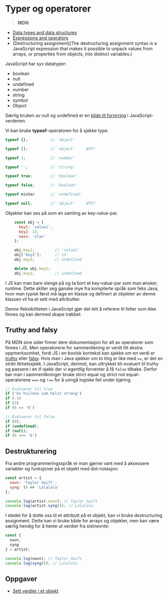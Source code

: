 # Typer og operatorer

> **MDN**:
* [Data types and data structures ](https://developer.mozilla.org/en-US/docs/Web/JavaScript/Data_structures)
* [Expressions and operators](https://developer.mozilla.org/en-US/docs/Web/JavaScript/Guide/Expressions_and_Operators)
* [Destructuring assignment](The destructuring assignment syntax is a JavaScript expression that makes it possible to unpack values from arrays, or properties from objects, into distinct variables.)

JavaScript har syv datatyper:
* boolean
* null
* undefined
* number
* string
* symbol
* Object

Særlig bruken av null og undefined er en [kilde til forvirring](https://stackoverflow.com/questions/461966/why-is-there-a-null-value-in-javascript) i JavaScript-verdenen.

Vi kan bruke **typeof**-operatoren for å sjekke type:
```javascript
typeof {};          // 'object'

typeof [];          // 'object'     WTF?

typeof 1;           // 'number'

typeof '';          // 'string'

typeof true;        // 'boolean'

typeof false;       // 'boolean'

typeof minVar       // 'undefined'

typeof null;        // 'object'     WTF?
```

Objekter kan ses på som en samling av key-value-par.

```javascript
    const obj = {
      key1: 'value1',
      key2: 13,
      navn: 'olav'
    };

    obj.key1;         // 'value1'
    obj['key2'];      // 13
    obj.key3;         // undefined

    delete obj.key1;
    obj.key1;         // undefined
```

I JS kan man bare slenge på og ta bort et key-value-par som man ønsker, runtime. Dette skiller seg ganske mye fra kompilerte språk som feks Java, hvor man typisk først må lage en klasse og definert at objekter av denne klassen vil ha et sett med attributter.

Denne fleksibiliteten i JavaScript gjør det lett å referere til felter som ikke finnes og kan dermed skape trøbbel.

## Truthy and falsy
På MDN sine sider finner dere dokumentasjon for alt av operatorer som finnes i JS. Men operatorene for sammenlikning er verdt litt ekstra oppmerksomhet, fordi JS i en boolsk kontekst kan sjekke om en verdi er [truthy](https://developer.mozilla.org/en-US/docs/Glossary/Truthy) eller [falsy](https://developer.mozilla.org/en-US/docs/Glossary/Falsy). Hvis man i Java sjekker om to ting er like med `==`, er det en strikt likhetssjekk. I JavaScript, derimot, kan uttrykket bli evaluert til truthy og passere i en if-sjekk der vi egentlig forventer å få `false` tilbake. Derfor bør man i sammenlikninger bruke strict equal og strict not equal-operatorene `===` og `!==` for å unngå logiske feil under kjøring.

```js
// Evaluerer til true
if ('En hvilken som helst streng')
if (-1)
if (3)
if (6 == '6')

// Evaluerer til false
if (0);
if (undefined);
if (null);
if (6 === '6')
```

## Destrukturering
Fra andre programmeringsspråk er man gjerne vant med å aksessere variabler og funksjoner på et objekt med dot-notasjon:

```js
const artist = {
  navn: 'Taylor Swift',
  syng: () => 'Lalalala'
};

console.log(artist.navn); // Taylor Swift
console.log(artist.syng()); // Lalalala
```

I stedet for å dotte oss til et attributt på et objekt, kan vi bruke destructuring assignment. Dette kan vi bruke både for arrays og objekter, men kan være særlig hendig for å hente ut verdier fra sistnevnte:

```js
const {
  navn,
  syng
} = artist;

console.log(navn); // Taylor Swift
console.log(syng()); // Lalalala
```


## Oppgaver
* [Sett verdier i et objekt](https://jsbin.com/doqimip/2/edit?js,output)
